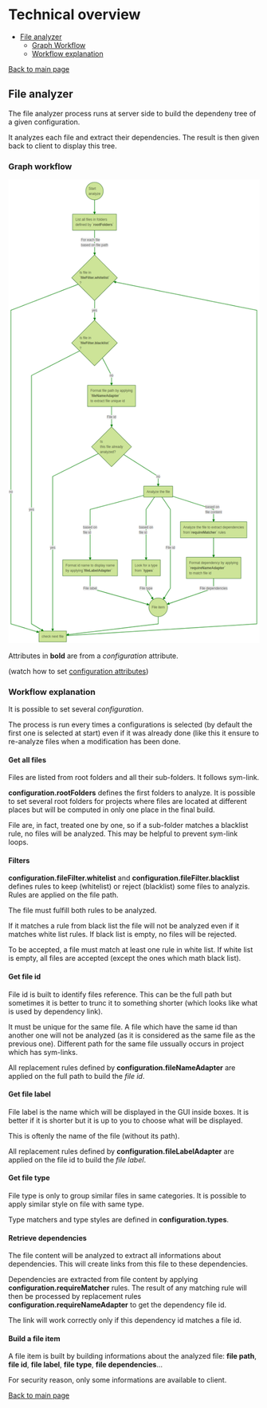 # Technical overview

* [File analyzer]
  * [Graph Workflow]
  * [Workflow explanation]

[Back to main page](../README.md)

[File analyzer]:#fileAnaylzer
<a name="fileAnaylzer"></a>
## File analyzer

The file analyzer process runs at server side to build the dependeny tree of a given configuration.

It analyzes each file and extract their dependencies. The result is then given back to client to display this tree.

[Graph Workflow]:#workflow
<a name="workflow"></a>
### Graph workflow

![files analyze workflow](./images/filesAnalyzer.png)

Attributes in **bold** are from a *configuration* attribute.

(watch how to set [configuration attributes](configuration.md#ConfAttributes))

[Workflow explanation]:#workflowDetails
<a name="workflowDetails"></a>
### Workflow explanation

 It is possible to set several *configuration*.

 The process is run every times a configurations is selected (by default the first one is selected at start) even if it was already done (like this it ensure to re-analyze files when a modification has been done.

#### Get all files
 Files are listed from root folders and all their sub-folders. It follows sym-link.

 **configuration.rootFolders** defines the first folders to analyze. It is possible to set several root folders for projects where files are located at different places but will be computed in only one place in the final build.

File are, in fact, treated one by one, so if a sub-folder matches a blacklist rule, no files will be analyzed. This may be helpful to prevent sym-link loops.

#### Filters

**configuration.fileFilter.whitelist** and **configuration.fileFilter.blacklist** defines rules to keep (whitelist) or reject (blacklist) some files to analyzis. Rules are applied on the file path.

The file must fulfill both rules to be analyzed.

If it matches a rule from black list the file will not be analyzed even if it matches white list rules.
If black list is empty, no files will be rejected.

To be accepted, a file must match at least one rule in white list.
If white list is empty, all files are accepted (except the ones which math black list).

#### Get file id

File id is built to identify files reference. This can be the full path but sometimes it is better to trunc it to something shorter (which looks like what is used by dependency link).

It must be unique for the same file. A file which have the same id than another one will not be analyzed (as it is considered as the same file as the previous one). Different path for the same file ussually occurs in project which has sym-links.

All replacement rules defined by **configuration.fileNameAdapter** are applied on the full path to build the *file id*.

#### Get file label

File label is the name which will be displayed in the GUI inside boxes. It is better if it is shorter but it is up to you to choose what will be displayed.

This is oftenly the name of the file (without its path).

All replacement rules defined by **configuration.fileLabelAdapter** are applied on the file id to build the *file label*.

#### Get file type

File type is only to group similar files in same categories. It is possible to apply similar style on file with same type.

Type matchers and type styles are defined in **configuration.types**.

#### Retrieve dependencies

The file content will be analyzed to extract all informations about dependencies. This will create links from this file to these dependencies.

Dependencies are extracted from file content by applying **configuration.requireMatcher** rules. The result of any matching rule will then be processed by replacement rules **configuration.requireNameAdapter** to get the dependency file id.

The link will work correctly only if this dependency id matches a file id.

#### Build a file item

A file item is built by building informations about the analyzed file: **file path**, **file id**, **file label**, **file type**, **file dependencies**...

For security reason, only some informations are available to client.

[Back to main page](../README.md)
